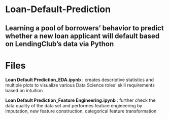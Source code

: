 # Loan-Default-Prediction
Learning a pool of borrowers’ behavior to predict whether a new loan applicant will default based on LendingClub’s data via Python
-----------
# Files
__Loan Default Prediction_EDA.ipynb__ : creates descriptive statistics and multiple plots to visualize various Data Science roles' skill requirements based on intuition

__Loan Default Prediction_Feature Engineering.ipynb__ : further check the data quality of the data set and performes feature engineering by imputation, new feature construction, categorical feature transformation
